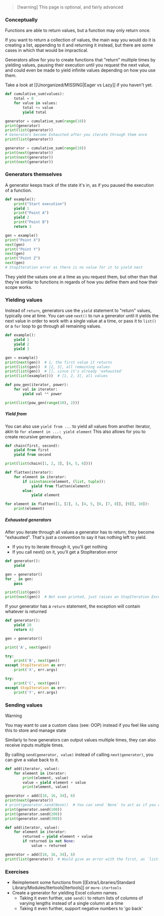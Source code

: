 > [!warning] This page is optional, and fairly advanced

### Conceptually

Functions are able to return values, but a function may only return once.

If you want to return a collection of values, the main way you would do it is creating a list, appending to it and returning it instead, but there are some cases in which that would be impractical.

Generators allow for you to create functions that "return" multiple times by yielding values, pausing their execution until you request the next value, and could even be made to yield infinite values depending on how you use them.

Take a look at [[Unorganized/MISSING|Eager vs Lazy]] if you haven't yet.

```py
def cumulative_sum(values):
	total = 0
	for value in values:
		total += value
		yield total

generator = cumulative_sum(range(10))
print(generator)
print(list(generator))
# Generators become Exhausted after you iterate through them once
print(list(generator))

generator = cumulative_sum(range(10))
print(next(generator))
print(next(generator))
print(next(generator))
```

### Generators themselves

A generator keeps track of the state it's in, as if you paused the execution of a function.
```py
def example():
	print("Start execution")
	yield 1
	print("Point A")
	yield 2
	print("Point B")
	return 3

gen = example()
print("Point X")
next(gen)
print("Point Y")
next(gen)
print("Point Z")
next(gen)
# StopIteration error as there is no value for it to yield next
```

They yield the values one at a time as you request them, but other than that they're similar to functions in regards of how you define them and how their scope works.

### Yielding values
Instead of `return`, generators use the `yield` statement to "return" values, typically one at time.
You can use `next()` to run a generator until it yields the next value in order to work with a single value at a time, or pass it to `list()` or a `for` loop to go through all remaining values.

```py
def example():
	yield 1
	yield 2
	yield 3

gen = example()
print(next(gen))  # 1, the first value it returns
print(list(gen))  # [2, 3], all remaining values
print(list(gen))  # [], since it's already 'exhausted'
print(list(example()))  # [1, 2, 3], all values
```
```py
def pow_gen(iterator, power):
	for val in iterator:
		yield val ** power

print(list(pow_gen(range(10), 2)))
```

##### Yield from
You can also use `yield from ...` to yield all values from another iterator, akin to `for element in ...: yield element`
This also allows for you to create recursive generators,

```py
def chain(first, second):
	yield from first
	yield from second

print(list(chain([1, 2, 3], [4, 5, 6])))
```

```py
def flatten(iterator):
	for element in iterator:
		if isinstance(element, (list, tuple)):
			yield from flatten(element)
		else:
			yield element

for element in flatten([1, [2], 3, [4, 5, [6, [7, 8]], [9]], 10]):
	print(element)
```


##### Exhausted generators

After you iterate through all values a generator has to return, they become "exhausted". That's just a convention to say it has nothing left to yield.
- If you try to iterate through it, you'll get nothing
- If you call next() on it, you'll get a StopIteration error

```py
def generator():
	yield

gen = generator()
for _ in gen:
	pass

print(list(gen))
print(next(gen))  # Not even printed, just raises an StopIteration Exception
```

If your generator has a `return` statement, the exception will contain whatever is returned

```py
def generator():
	yield 10
	return 42

gen = generator()

print('A', next(gen))

try:
	print('B', next(gen))
except StopIteration as err:
	print('X', err.args)

try:
	print('C', next(gen))
except StopIteration as err:
	print('Y', err.args)
```

### Sending values

> [!warning]
> You may want to use a custom class (see: OOP) instead if you feel like using this to store and manage state

Similarly to how generators can output values multiple times, they can also receive inputs multiple times.

By calling `send(generator, value)` instead of calling `next(generator)`, you can give a value back to it.

```py
def add(iterator, value):
	for element in iterator:
		print(element, value)
		value = yield element + value
		print(element, value)

generator = add([10, 16, 34], 6)
print(next(generator))
# print(generator.send(None))  # You can send `None` to act as if you called `next()`, but you can only send actual values after it reaches a `yield` statement
print(generator.send(100))
print(generator.send(200))
print(generator.send(300))
```
```py
def add(iterator, value):
	for element in iterator:
		returned = yield element + value
		if returned is not None:
			value = returned

generator = add([10, 16, 34], 6)
print(list(generator))  # Would give an error with the first, as `list()` sends None for each element
```

### Exercises

- Reimplement some functions from [[Extra/Libraries/Standard Library/Modules/Itertools|Itertools]] or `more-itertools`
- Create a generator for yielding Excel column names.
	- Taking it even further, use `send()` to return lists of columns of varying lengths instead of a single column at a time
	- Taking it even further, support negative numbers to 'go back'
